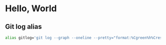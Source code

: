 # Hello, World

## Git log alias

```bash
alias gitlog='git log --graph --oneline --pretty="format:%Cgreen%h%Creset%Cred%d%Creset %s %Cblueby %aN%Creset %C(yellow)(%ar)%Creset"'
```

